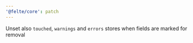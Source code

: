 ```yaml
---
'@felte/core': patch
---
```


Unset also `touched`, `warnings` and `errors` stores when fields are marked for removal
